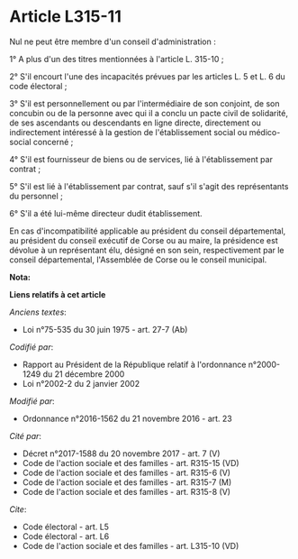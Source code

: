 # Article L315-11

Nul ne peut être membre d'un conseil d'administration : 

1° A plus d'un des titres mentionnées à l'article L. 315-10 ; 

2° S'il encourt l'une des incapacités prévues par les articles L. 5 et L. 6 du code électoral ; 

3° S'il est personnellement ou par l'intermédiaire de son conjoint, de son concubin ou de la personne avec qui il a conclu un
pacte civil de solidarité, de ses ascendants ou descendants en ligne directe, directement ou indirectement intéressé à la
gestion de l'établissement social ou médico-social concerné ; 

4° S'il est fournisseur de biens ou de services, lié à l'établissement par contrat ; 

5° S'il est lié à l'établissement par contrat, sauf s'il s'agit des représentants du personnel ; 

6° S'il a été lui-même directeur dudit établissement. 

En cas d'incompatibilité applicable au président du conseil départemental, au président du conseil exécutif de Corse ou au
maire, la présidence est dévolue à un représentant élu, désigné en son sein, respectivement par le conseil départemental,
l'Assemblée de Corse ou le conseil municipal.

**Nota:**



**Liens relatifs à cet article**

_Anciens textes_:

  - Loi n°75-535 du 30 juin 1975 - art. 27-7 (Ab)

_Codifié par_:

  - Rapport au Président de la République relatif à l'ordonnance n°2000-1249 du 21 décembre 2000
  - Loi n°2002-2 du 2 janvier 2002

_Modifié par_:

  - Ordonnance n°2016-1562 du 21 novembre 2016 - art. 23

_Cité par_:

  - Décret n°2017-1588 du 20 novembre 2017 - art. 7 (V)
  - Code de l'action sociale et des familles - art. R315-15 (VD)
  - Code de l'action sociale et des familles - art. R315-6 (V)
  - Code de l'action sociale et des familles - art. R315-7 (M)
  - Code de l'action sociale et des familles - art. R315-8 (V)

_Cite_:

  - Code électoral - art. L5
  - Code électoral - art. L6
  - Code de l'action sociale et des familles - art. L315-10 (VD)
